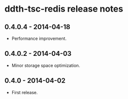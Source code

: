ddth-tsc-redis release notes
============================

0.4.0.4 - 2014-04-18
--------------------
- Performance improvement.


0.4.0.2 - 2014-04-03
--------------------
- Minor storage space optimization.


0.4.0 - 2014-04-02
------------------
- First release.
